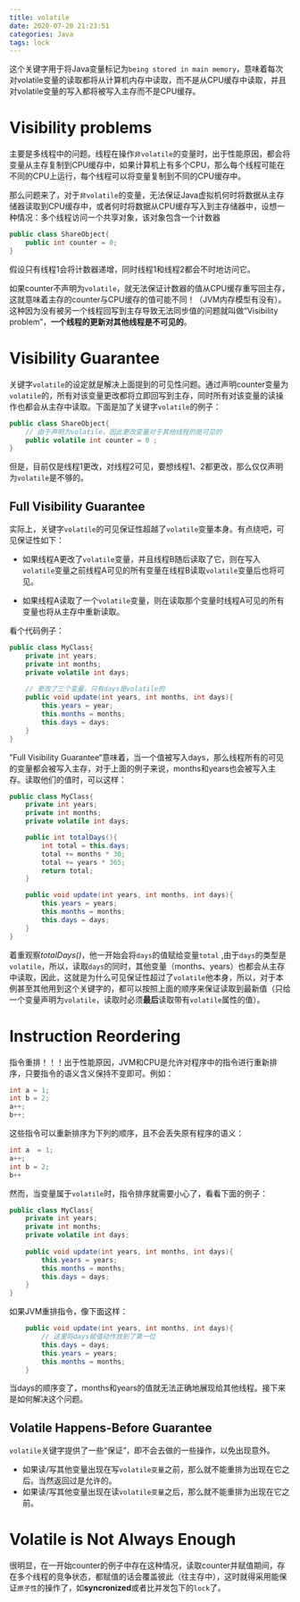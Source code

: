 ```yaml
---
title: volatile
date: 2020-07-20 21:23:51
categories: Java
tags: lock
---
```


这个关键字用于将Java变量标记为`being stored in main memory`，意味着每次对volatile变量的读取都将从计算机内存中读取，而不是从CPU缓存中读取，并且对volatile变量的写入都将被写入主存而不是CPU缓存。

<!--more-->

# Visibility problems

主要是多线程中的问题。线程在操作`非volatile`的变量时，出于性能原因，都会将变量从主存复制到CPU缓存中，如果计算机上有多个CPU，那么每个线程可能在不同的CPU上运行，每个线程可以将变量复制到不同的CPU缓存中。

那么问题来了，对于`非volatile`的变量，无法保证Java虚拟机何时将数据从主存储器读取到CPU缓存中，或者何时将数据从CPU缓存写入到主存储器中，设想一种情况：多个线程访问一个共享对象，该对象包含一个计数器

```java
public class ShareObject{
    public int counter = 0;
}
```

假设只有线程1会将计数器递增，同时线程1和线程2都会不时地访问它。

如果counter不声明为`volatile`，就无法保证计数器的值从CPU缓存重写回主存，这就意味着主存的counter与CPU缓存的值可能不同！（JVM内存模型有没有）。这种因为没有被另一个线程回写到主存导致无法同步值的问题就叫做“Visibility problem”，**一个线程的更新对其他线程是不可见的**。

# Visibility Guarantee

关键字`volatile`的设定就是解决上面提到的可见性问题。通过声明counter变量为`volatile`的，所有对该变量更改都将立即回写到主存，同时所有对该变量的读操作也都会从主存中读取。下面是加了关键字`volatile`的例子：

```java
public class ShareObject{
    // 由于声明为volatile，因此更改变量对于其他线程的是可见的
    public volatile int counter = 0 ;
}
```

但是，目前仅是线程1更改，对线程2可见，要想线程1、2都更改，那么仅仅声明为`volatile`是不够的。

## Full Visibility Guarantee

实际上，关键字`volatile`的可见保证性超越了`volatile`变量本身。有点绕吧，可见保证性如下：

- 如果线程A更改了`volatile`变量，并且线程B随后读取了它，则在写入`volatile`变量之前线程A可见的所有变量在线程B读取`volatile`变量后也将可见。

- 如果线程A读取了一个`volatile`变量，则在读取那个变量时线程A可见的所有变量也将从主存中重新读取。

看个代码例子：

```java
public class MyClass{
    private int years;
    private int months;
    private volatile int days;
    
    // 更改了三个变量，只有days是volatile的
    public void update(int years, int months, int days){
        this.years = year;
        this.months = months;
        this.days = days;    
    }
}
```

”Full Visibility Guarantee“意味着，当一个值被写入days，那么线程所有的可见的变量都会被写入主存，对于上面的例子来说，months和years也会被写入主存。读取他们的值时，可以这样：

```java
public class MyClass{
    private int years;
    private int months;
    private volatile int days;

    public int totalDays(){
        int total = this.days;
        total += months * 30;
        total += years * 365;
        return total;   
    }

    public void update(int years, int months, int days){
        this.years = years;
        this.months = months;
        this.days = days;
    }
}
```

着重观察*totalDays()*，他一开始会将`days`的值赋给变量`total` ,由于`days`的类型是`volatile`，所以，读取`days`的同时，其他变量（months、years）也都会从主存中读取，因此，这就是为什么可见保证性超过了`volatile`他本身，所以，对于本例甚至其他用到这个关键字的，都可以按照上面的顺序来保证读取到最新值（只给一个变量声明为`volatile`，读取时必须**最后**读取带有`volatile`属性的值）。

# Instruction Reordering

指令重排！！！出于性能原因，JVM和CPU是允许对程序中的指令进行重新排序，只要指令的语义含义保持不变即可。例如：

```java
int a = 1;
int b = 2;
a++;
b++;
```

这些指令可以重新排序为下列的顺序，且不会丢失原有程序的语义：

```java
int a  = 1;
a++;
int b = 2;
b++
```

然而，当变量属于`volatile`时，指令排序就需要小心了，看看下面的例子：

```java
public class MyClass{
    private int years;
    private int months;
    private volatile int days;
    
    public void update(int years, int months, int days){
        this.years = years;
        this.months = months;
        this.days = days;
    }
}
```

如果JVM重排指令，像下面这样：

```java
    public void update(int years, int months, int days){
        // 这里将days赋值动作放到了第一位
        this.days = days;
        this.years = years;
        this.months = months;
    }
```

当days的顺序变了，months和years的值就无法正确地展现给其他线程。接下来是如何解决这个问题。

## Volatile Happens-Before Guarantee

`volatile`关键字提供了一些“保证”，即不会去做的一些操作，以免出现意外。

- 如果读/写其他变量出现在写`volatile变量`之前，那么就不能重排为出现在它之后。当然返回过是允许的。
- 如果读/写其他变量出现在读`volatile变量`之后，那么就不能重排为出现在它之前。

# Volatile is Not Always Enough

很明显，在一开始counter的例子中存在这种情况，读取counter并赋值期间，存在多个线程的竞争状态，都赋值的话会覆盖彼此（往主存中），这时就得采用能保证`原子性`的操作了，如**syncronized**或者比并发包下的`lock`了。
